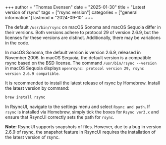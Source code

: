 +++
author = "Thomas Evensen"
date = "2025-01-30"
title =  "Latest version of rsync"
tags = ["rsync version"]
categories = ["general information"]
lastmod = "2024-09-10"
+++

The default `/usr/bin/rsync` on macOS Sonoma and macOS Sequoia differ in their versions. Both versions adhere to protocol 29 of version 2.6.9, but the licenses for these versions are distinct. Additionally, there may be variations in the code.

In macOS Sonoma, the default version is version 2.6.9, released in November 2006. In macOS Sequoia, the default version is a compatible rsync based on the BSD license. The command `/usr/bin/rsync --version` in macOS Sequoia displays `openrsync: protocol version 29, rsync version 2.6.9 compatible`.

It is recommended to install the latest release of rsync by Homebrew. Install the latest version by command:

```bash
brew install rsync
```

In RsyncUI, navigate to the settings menu and select `Rsync and path`. If `rsync` is installed via Homebrew, simply tick the boxes for `Rsync ver3.x` and ensure that RsyncUI correctly sets the path for `rsync`.

**Note:**
RsyncUI supports snapshots of files. However, due to a bug in version 2.6.9 of rsync, the snapshot feature in RsyncUI requires the installation of the latest version of rsync.
